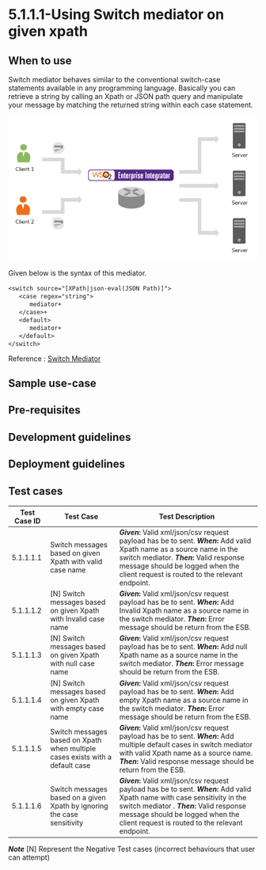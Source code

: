 # 5.1.1.1-Using Switch mediator on given xpath

## When to use

Switch mediator behaves similar to the conventional switch-case statements available in any programming language.
Basically you can retrieve a string by calling an Xpath or JSON path query and manipulate your message by matching
the returned string within each case statement.

![message-routing](images/message-routing.png)

Given below is the syntax of this mediator.

```
<switch source="[XPath|json-eval(JSON Path)]">
   <case regex="string">
      mediator+
   </case>+
   <default>
      mediator+
   </default>
</switch>

```
Reference : [Switch Mediator](https://docs.wso2.com/display/EI610/Switch+Mediator)

## Sample use-case


## Pre-requisites


## Development guidelines


## Deployment guidelines


## Test cases

| Test Case ID  |                        Test Case	               |                                Test Description                |
| ------------- | ------------------------------------------------ | ---------------------------------------------------------------|
| 5.1.1.1.1     | Switch messages based on given Xpath with valid case name   | **_Given_:** Valid xml/json/csv request payload has be to sent. **_When_:** Add valid Xpath name as a source name in the switch mediator. **_Then_:** Valid response message should be logged when the client request is routed to the relevant endpoint. |
| 5.1.1.1.2     | [N] Switch messages based on given Xpath with Invalid case name | **_Given_:** Valid xml/json/csv request payload has be to sent. **_When_:** Add Invalid Xpath name as a source name in the switch mediator. **_Then_:** Error message should be return from the ESB.|
| 5.1.1.1.3     | [N] Switch messages based on given Xpath with null case name    | **_Given_:** Valid xml/json/csv request payload has be to sent. **_When_:** Add null Xpath name as a source name in the switch mediator. **_Then_:** Error message should be return from the ESB.|
| 5.1.1.1.4     | [N] Switch messages based on given Xpath with empty case name   | **_Given_:** Valid xml/json/csv request payload has be to sent. **_When_:** Add empty Xpath name as a source name in the switch mediator. **_Then_:** Error message should be return from the ESB.|
| 5.1.1.1.5     | Switch messages based on Xpath when multiple cases exists with a default case  | **_Given_:** Valid xml/json/csv request payload has be to sent. **_When_:** Add multiple default cases in switch mediator with valid Xpath name as a source name. **_Then_:** Valid response message should be return from the ESB.|
| 5.1.1.1.6     | Switch messages based on a given Xpath by ignoring the case sensitivity  | **_Given_:** Valid xml/json/csv request payload has be to sent. **_When_:** Add valid Xpath name with case sensitivity in the switch mediator . **_Then_:** Valid response message should be logged when the client request is routed to the relevant endpoint. |

**_Note_**
[N] Represent the Negative Test cases (incorrect behaviours that user can attempt)













